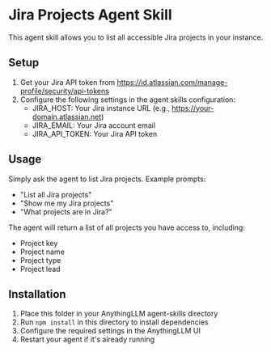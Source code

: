 # Jira Projects Agent Skill

This agent skill allows you to list all accessible Jira projects in your instance.

## Setup

1. Get your Jira API token from https://id.atlassian.com/manage-profile/security/api-tokens
2. Configure the following settings in the agent skills configuration:
   - JIRA_HOST: Your Jira instance URL (e.g., https://your-domain.atlassian.net)
   - JIRA_EMAIL: Your Jira account email
   - JIRA_API_TOKEN: Your Jira API token

## Usage

Simply ask the agent to list Jira projects. Example prompts:
- "List all Jira projects"
- "Show me my Jira projects"
- "What projects are in Jira?"

The agent will return a list of all projects you have access to, including:
- Project key
- Project name
- Project type
- Project lead

## Installation

1. Place this folder in your AnythingLLM agent-skills directory
2. Run `npm install` in this directory to install dependencies
3. Configure the required settings in the AnythingLLM UI
4. Restart your agent if it's already running